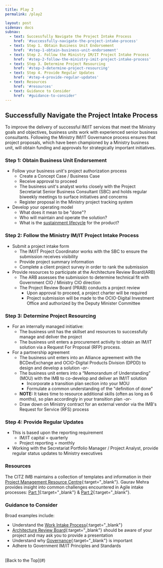 ```yaml
---
title: Play 2
permalink: /play2

layout: post
sidenav: docs
subnav: 
  - text: Successfully Navigate the Project Intake Process
    href: '#successfully-navigate-the-project-intake-process'
  - text: Step 1. Obtain Business Unit Endorsement
    href: '#step-1-obtain-business-unit-endorsement'
  - text: Step 2. Follow the Ministry IM/IT Project Intake Process
    href: '#step-2-follow-the-ministry-imit-project-intake-process'
  - text: Step 3. Determine Project Resourcing
    href: '#step-3-determine-project-resourcing'
  - text: Step 4. Provide Regular Updates 
    href: '#step-4-provide-regular-updates'
  - text: Resources
    href: '#resources'
  - text: Guidance to Consider
    href: '#guidance-to-consider'
---              
```

## Successfully Navigate the Project Intake Process
To improve the delivery of successful IM/IT services that meet the Ministry goals and objectives, business units work with experienced senior business consultants. Following the Ministry IM/IT Governance process ensures that project proposals, which have been championed by a Ministry business unit, will obtain funding and approvals for strategically important initiatives.

### Step 1: Obtain Business Unit Endorsement
- Follow your business unit's project authorization process
    - Create a Concept Case / Business Case
    - Receive approval to proceed
    - The business unit's analyst works closely with the Project Secretariat Senior Business Consultant (SBC) and holds regular biweekly meetings to surface initiatives and concerns
    - Register proposal in the Ministry project tracking system
- Develop your operating model
  - What does it mean to be "done"?
  - Who will maintain and operate the solution?
  - What is the [sustainment lifecycle](/CITZ-IMB-playbook/play7) for the product?

### Step 2: Follow the Ministry IM/IT Project Intake Process
- Submit a project intake form
    - The IM/IT Project Coordinator works with the SBC to ensure the submission receives visibility
    - Provide project summary information
    - Complete a client project survey in order to rank the submission
- Provide resources to participate at the Architecture Review Board(ARB)
    - The ARB assesses the submission to determine technical fit with Government CIO / Ministry CIO direction
    - The Project Review Board (PRAB) conducts a project review
        - Upon approval to proceed, a project charter will be required
        - Project submission will be made to the OCIO-Digital Investment Office and authorized by the Deputy Minister Committee

### Step 3: Determine Project Resourcing
- For an internally managed initiative:
    - The business unit has the skillset and resources to successfully manage and deliver the project
    - The business unit enters a procurement activity to obtain an IM/IT solution via a Request For Proposal (RFP) process.
- For a partnership agreement
    - The business unit enters into an Alliance agreement with the BCDevExchange and OCIO-Digital Products Division (DPDD) to design and develop a solution -*or*-
    - The business unit enters into a “Memorandum of Understanding” (MOU) with the IMB to co-develop and deliver an IM/IT solution
      - Incorporate a transition plan section into your MOU
      - Formulate a common understanding of the "definition of done"
    - **NOTE:** It takes time to resource additional skills (often as long as 6 months), so plan accordingly in your transition plan -*or*-
    - Draw down on Ministry contract for an external vendor via the IMB's Request for Service (RFS) process

### Step 4: Provide Regular Updates 
- This is based upon the reporting requirement
  - IM/IT capital = quarterly
  - Project reporting = monthly
- Working with the Secretariat Portfolio Manager / Project Analyst, provide regular status updates to Ministry executives

### Resources
The CITZ IMB maintains a collection of templates and information in their [Project Management Resource Centre](https://intranet.gov.bc.ca/thehub/tools-and-resources/project-management-resource-centre){:target="_blank"}. Gaurav Mehra provides insight into common challenges encountered in Agile intake processes: [Part 1](https://www.linkedin.com/pulse/Agile-project-intake-challenges-learnings-best-practices-gaurav-mehra?articleId=6418711210946101248){:target="_blank"} & [Part 2](https://www.linkedin.com/pulse/introduction-Agile-project-intake-challenges-learnings-gaurav-mehra){:target="_blank"}.

### Guidance to Consider
Broad examples include:
- Understand the [Work Intake Process](https://acuityppm.com/ppm-101-successful-work-intake-process/){:target="_blank"}
- [Architecture Review Board](https://cio.ubc.ca/it-governance/governance-body-responsibilities/architecture-review-board){:target="_blank"} should be aware of your project and may ask you to provide a presentation
- Understand why [Governance](http://www.optimumonline.ca/pdf/29-2/governance.pdf){:target="_blank"} is important
- Adhere to Government IM/IT Principles and Standards

<br/>
[Back to the Top](#)
